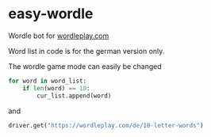 # easy-wordle
Wordle bot for [wordleplay.com](https://wordleplay.com/de/)

Word list in code is for the german version only.

The wordle game mode can easily be changed
```python
for word in word_list:
    if len(word) == 10:
        cur_list.append(word)
```
and
```python
driver.get("https://wordleplay.com/de/10-letter-words")
```

